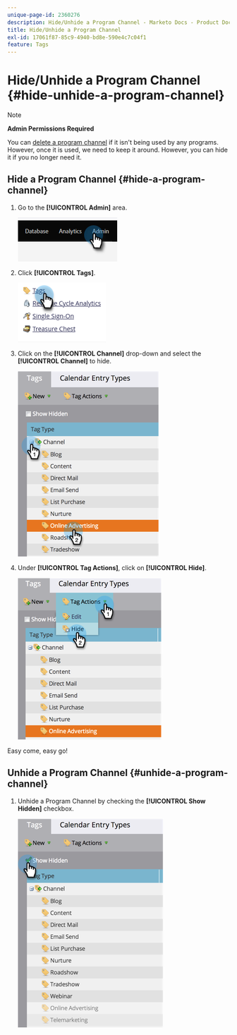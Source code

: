 ```yaml
---
unique-page-id: 2360276
description: Hide/Unhide a Program Channel - Marketo Docs - Product Documentation
title: Hide/Unhide a Program Channel
exl-id: 17061f87-85c9-4940-bd8e-590e4c7c04f1
feature: Tags
---
```

# Hide/Unhide a Program Channel {#hide-unhide-a-program-channel}

>[!NOTE]
>
>**Admin Permissions Required**

You can [delete a program channel](/help/marketo/product-docs/administration/tags/delete-a-program-channel.md) if it isn't being used by any programs.  However, once it is used, we need to keep it around.  However, you can hide it if you no longer need it.

## Hide a Program Channel {#hide-a-program-channel}

1. Go to the **[!UICONTROL Admin]** area.

   ![](assets/hide-unhide-a-program-channel-1.png)

1. Click **[!UICONTROL Tags]**.

   ![](assets/hide-unhide-a-program-channel-2.png)

1. Click on the **[!UICONTROL Channel]** drop-down and select the **[!UICONTROL Channel]** to hide.

   ![](assets/hide-unhide-a-program-channel-3.png)

1. Under **[!UICONTROL Tag Actions]**, click on **[!UICONTROL Hide]**.

   ![](assets/hide-unhide-a-program-channel-4.png)

Easy come, easy go!

## Unhide a Program Channel {#unhide-a-program-channel}

1. Unhide a Program Channel by checking the **[!UICONTROL Show Hidden]** checkbox.

   ![](assets/hide-unhide-a-program-channel-5.png)
